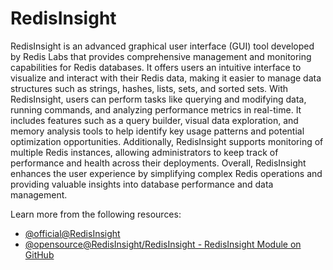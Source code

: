 # RedisInsight

RedisInsight is an advanced graphical user interface (GUI) tool developed by Redis Labs that provides comprehensive management and monitoring capabilities for Redis databases. It offers users an intuitive interface to visualize and interact with their Redis data, making it easier to manage data structures such as strings, hashes, lists, sets, and sorted sets. With RedisInsight, users can perform tasks like querying and modifying data, running commands, and analyzing performance metrics in real-time. It includes features such as a query builder, visual data exploration, and memory analysis tools to help identify key usage patterns and potential optimization opportunities. Additionally, RedisInsight supports monitoring of multiple Redis instances, allowing administrators to keep track of performance and health across their deployments. Overall, RedisInsight enhances the user experience by simplifying complex Redis operations and providing valuable insights into database performance and data management.

Learn more from the following resources:

- [@official@RedisInsight](https://redis.io/insight/)
- [@opensource@RedisInsight/RedisInsight - RedisInsight Module on GitHub](https://github.com/RedisInsight/RedisInsight)